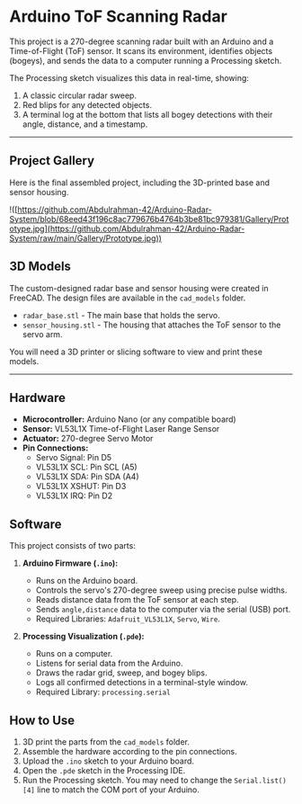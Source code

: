 # Arduino ToF Scanning Radar

This project is a 270-degree scanning radar built with an Arduino and a Time-of-Flight (ToF) sensor. It scans its environment, identifies objects (bogeys), and sends the data to a computer running a Processing sketch.

The Processing sketch visualizes this data in real-time, showing:
1.  A classic circular radar sweep.
2.  Red blips for any detected objects.
3.  A terminal log at the bottom that lists all bogey detections with their angle, distance, and a timestamp.

---

## Project Gallery

Here is the final assembled project, including the 3D-printed base and sensor housing.

!([https://github.com/Abdulrahman-42/Arduino-Radar-System/blob/68eed43f196c8ac779676b4764b3be81bc979381/Gallery/Prototype.jpg](https://github.com/Abdulrahman-42/Arduino-Radar-System/raw/main/Gallery/Prototype.jpg))



## 3D Models

The custom-designed radar base and sensor housing were created in FreeCAD. The design files are available in the `cad_models` folder.

* `radar_base.stl` - The main base that holds the servo.
* `sensor_housing.stl` - The housing that attaches the ToF sensor to the servo arm.

You will need a 3D printer or slicing software to view and print these models.

---

## Hardware

* **Microcontroller:** Arduino Nano (or any compatible board)
* **Sensor:** VL53L1X Time-of-Flight Laser Range Sensor
* **Actuator:** 270-degree Servo Motor
* **Pin Connections:**
    * Servo Signal: Pin D5
    * VL53L1X SCL: Pin SCL (A5)
    * VL53L1X SDA: Pin SDA (A4)
    * VL53L1X XSHUT: Pin D3
    * VL53L1X IRQ: Pin D2

## Software

This project consists of two parts:

1.  **Arduino Firmware (`.ino`):**
    * Runs on the Arduino board.
    * Controls the servo's 270-degree sweep using precise pulse widths.
    * Reads distance data from the ToF sensor at each step.
    * Sends `angle,distance` data to the computer via the serial (USB) port.
    * Required Libraries: `Adafruit_VL53L1X`, `Servo`, `Wire`.

2.  **Processing Visualization (`.pde`):**
    * Runs on a computer.
    * Listens for serial data from the Arduino.
    * Draws the radar grid, sweep, and bogey blips.
    * Logs all confirmed detections in a terminal-style window.
    * Required Library: `processing.serial`

## How to Use

1.  3D print the parts from the `cad_models` folder.
2.  Assemble the hardware according to the pin connections.
3.  Upload the `.ino` sketch to your Arduino board.
4.  Open the `.pde` sketch in the Processing IDE.
5.  Run the Processing sketch. You may need to change the `Serial.list()[4]` line to match the COM port of your Arduino.
